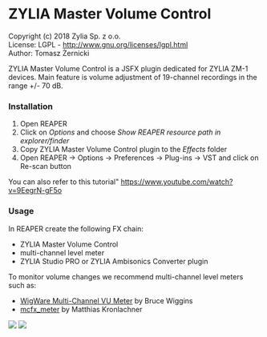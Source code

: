 # ZYLIA Master Volume Control

Copyright (c) 2018 Zylia Sp. z o.o. <br>
License: LGPL - http://www.gnu.org/licenses/lgpl.html <br>
Author: Tomasz Żernicki <br>


ZYLIA Master Volume Control is a JSFX plugin dedicated for ZYLIA ZM-1 devices.
Main feature is volume adjustment of 19-channel recordings in the range +/- 70 dB.


### Installation
1. Open REAPER
2. Click on *Options* and choose *Show REAPER resource path in explorer/finder*
3. Copy ZYLIA Master Volume Control plugin to the *Effects* folder
4. Open REAPER -> Options -> Preferences -> Plug-ins -> VST and click on Re-scan button

You can also refer to this tutorial" https://www.youtube.com/watch?v=9EegrN-gF5o

### Usage
In REAPER create the following FX chain:
* ZYLIA Master Volume Control
* multi-channel level meter
* ZYLIA Studio PRO or ZYLIA Ambisonics Converter plugin

To monitor volume changes we recommend multi-channel level meters such as:
* [WigWare Multi-Channel VU Meter](http://www.brucewiggins.co.uk/wp-content/uploads/2016/04/WigMCVUMeter.zip) by Bruce Wiggins
* [mcfx_meter](http://www.matthiaskronlachner.com/?p=1910) by Matthias Kronlachner

![](ZYLIA-master-volume-control/docs/zylia-master-volume-control-fx-chain.png)
![](ZYLIA-master-volume-control/docs/zylia-master-volume-control-usage.png)
